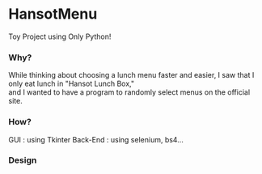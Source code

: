 # HansotMenu
Toy Project using Only Python!


### Why?
While thinking about choosing a lunch menu faster and easier, I saw that I only eat lunch in "Hansot Lunch Box,"  
and I wanted to have a program to randomly select menus on the official site.  

### How?

GUI : using Tkinter
Back-End : using selenium, bs4...

### Design
